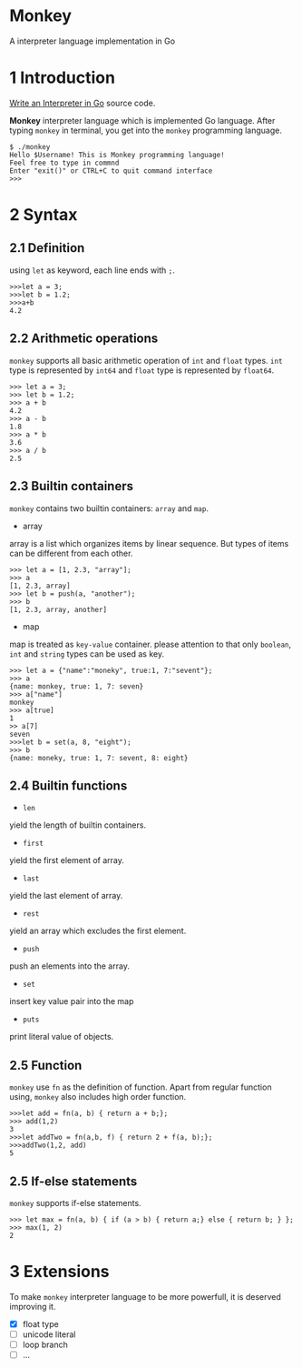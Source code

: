 # Monkey
A interpreter language implementation in Go 


# 1 Introduction
[Write an Interpreter in Go](https://interpreterbook.com) source code. 

**Monkey** interpreter language which is implemented Go language. After typing `monkey` in terminal, you get into the `monkey` programming language.

```
$ ./monkey
Hello $Username! This is Monkey programming language!
Feel free to type in commnd
Enter "exit()" or CTRL+C to quit command interface
>>>
``` 

# 2 Syntax

## 2.1 Definition
using `let` as keyword, each line ends with `;`.
```
>>>let a = 3;
>>>let b = 1.2;
>>>a+b
4.2
```

## 2.2 Arithmetic operations
`monkey` supports all basic arithmetic operation of `int` and `float` types. `int` type is represented by `int64` and `float` type is represented by `float64`.

```
>>> let a = 3;
>>> let b = 1.2;
>>> a + b
4.2
>>> a - b
1.8
>>> a * b 
3.6
>>> a / b 
2.5
```

## 2.3 Builtin containers
`monkey` contains two builtin containers: `array` and `map`. 
- array

array is a list which organizes items by linear sequence. But types of items can be different from each other.

```
>>> let a = [1, 2.3, "array"];
>>> a 
[1, 2.3, array]
>>> let b = push(a, "another");
>>> b 
[1, 2.3, array, another]
```

- map

map is treated as `key-value` container. please attention to that only `boolean`, `int` and `string` types can be used as key.

```
>>> let a = {"name":"moneky", true:1, 7:"sevent"};
>>> a
{name: monkey, true: 1, 7: seven}
>>> a["name"]
monkey
>>> a[true]
1
>> a[7]
seven
>>>let b = set(a, 8, "eight");
>>> b 
{name: moneky, true: 1, 7: sevent, 8: eight}
```

## 2.4 Builtin functions

- `len`

yield the length of builtin containers.

- `first`

yield the first element of array.

- `last`

yield the last element of array.

- `rest`

yield an array which excludes the first element.

- `push`

push an elements into the array.

- `set`

insert key value pair into the map

- `puts`

print literal value of objects.


## 2.5 Function

`monkey` use `fn` as the definition of function. Apart from regular function using, `monkey` also includes high order function.

```
>>>let add = fn(a, b) { return a + b;};
>>> add(1,2)
3
>>>let addTwo = fn(a,b, f) { return 2 + f(a, b);};
>>>addTwo(1,2, add)
5
```

## 2.5 If-else statements

`monkey` supports if-else statements.
```
>>> let max = fn(a, b) { if (a > b) { return a;} else { return b; } };
>>> max(1, 2)
2
```

# 3 Extensions
To make `monkey` interpreter language to be more powerfull, it is deserved improving it.

- [x] float type
- [ ] unicode literal
- [ ] loop branch
- [ ] ... 